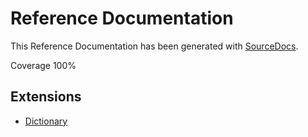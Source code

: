 # Reference Documentation
This Reference Documentation has been generated with
[SourceDocs](https://github.com/eneko/SourceDocs).

Coverage 100%

## Extensions

-   [Dictionary](Extensions/Dictionary)
